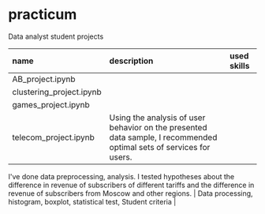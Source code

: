 # practicum
Data analyst student projects

| name | description | used skills |
| :-------------------- | :-------------------- |:--------------------|
| AB_project.ipynb |  |  |
| clustering_project.ipynb |  |  |
| games_project.ipynb|  |  |
| telecom_project.ipynb | Using the analysis of user behavior on the presented data sample, I recommended optimal sets of services for users. 

I've done data preprocessing, analysis. I tested hypotheses about the difference in revenue of subscribers of different tariffs and the difference in revenue of subscribers from Moscow and other regions. | Data processing, histogram, boxplot, statistical test,
Student criteria |



